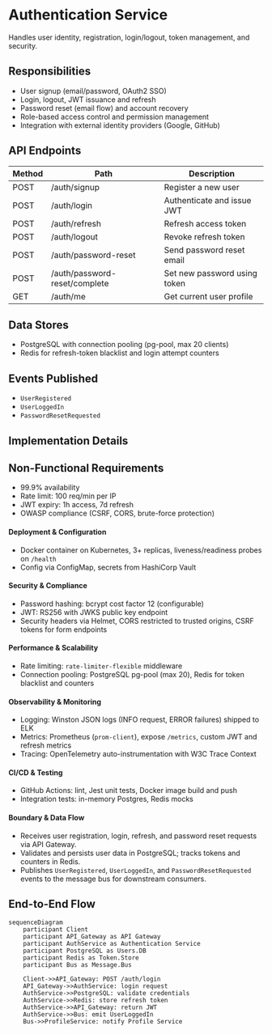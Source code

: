 # Authentication Service

Handles user identity, registration, login/logout, token management, and security.

## Responsibilities

-   User signup (email/password, OAuth2 SSO)
-   Login, logout, JWT issuance and refresh
-   Password reset (email flow) and account recovery
-   Role-based access control and permission management
-   Integration with external identity providers (Google, GitHub)

## API Endpoints

| Method | Path                          | Description                  |
| ------ | ----------------------------- | ---------------------------- |
| POST   | /auth/signup                  | Register a new user          |
| POST   | /auth/login                   | Authenticate and issue JWT   |
| POST   | /auth/refresh                 | Refresh access token         |
| POST   | /auth/logout                  | Revoke refresh token         |
| POST   | /auth/password-reset          | Send password reset email    |
| POST   | /auth/password-reset/complete | Set new password using token |
| GET    | /auth/me                      | Get current user profile     |

## Data Stores

-   PostgreSQL with connection pooling (pg-pool, max 20 clients)
-   Redis for refresh-token blacklist and login attempt counters

## Events Published

-   `UserRegistered`
-   `UserLoggedIn`
-   `PasswordResetRequested`

## Implementation Details

## Non-Functional Requirements

-   99.9% availability
-   Rate limit: 100 req/min per IP
-   JWT expiry: 1h access, 7d refresh
-   OWASP compliance (CSRF, CORS, brute-force protection)

#### Deployment & Configuration

-   Docker container on Kubernetes, 3+ replicas, liveness/readiness probes on `/health`
-   Config via ConfigMap, secrets from HashiCorp Vault

#### Security & Compliance

-   Password hashing: bcrypt cost factor 12 (configurable)
-   JWT: RS256 with JWKS public key endpoint
-   Security headers via Helmet, CORS restricted to trusted origins, CSRF tokens for form endpoints

#### Performance & Scalability

-   Rate limiting: `rate-limiter-flexible` middleware
-   Connection pooling: PostgreSQL pg-pool (max 20), Redis for token blacklist and counters

#### Observability & Monitoring

-   Logging: Winston JSON logs (INFO request, ERROR failures) shipped to ELK
-   Metrics: Prometheus (`prom-client`), expose `/metrics`, custom JWT and refresh metrics
-   Tracing: OpenTelemetry auto-instrumentation with W3C Trace Context

#### CI/CD & Testing

-   GitHub Actions: lint, Jest unit tests, Docker image build and push
-   Integration tests: in-memory Postgres, Redis mocks

#### Boundary & Data Flow

-   Receives user registration, login, refresh, and password reset requests via API Gateway.
-   Validates and persists user data in PostgreSQL; tracks tokens and counters in Redis.
-   Publishes `UserRegistered`, `UserLoggedIn`, and `PasswordResetRequested` events to the message bus for downstream consumers.

## End-to-End Flow

```mermaid
sequenceDiagram
    participant Client
    participant API_Gateway as API Gateway
    participant AuthService as Authentication Service
    participant PostgreSQL as Users.DB
    participant Redis as Token.Store
    participant Bus as Message.Bus

    Client->>API_Gateway: POST /auth/login
    API_Gateway->>AuthService: login request
    AuthService->>PostgreSQL: validate credentials
    AuthService->>Redis: store refresh token
    AuthService->>API_Gateway: return JWT
    AuthService->>Bus: emit UserLoggedIn
    Bus->>ProfileService: notify Profile Service
```
